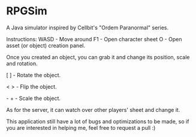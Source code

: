 # RPGSim
 A Java simulator inspired by Cellbit's "Ordem Paranormal" series.

Instructions:
WASD - Move around
F1 - Open character sheet
O - Open asset (or object) creation panel.

Once you created an object, you can grab it and change its position, scale and rotation.


\[ \] - Rotate the object.

\< \> - Flip the object.

\- \+ - Scale the object.

As for the server, it can watch over other players' sheet and change it.

This application still have a lot of bugs and optimizations to be made, so if you are interested in helping me, feel free to request a pull :)
